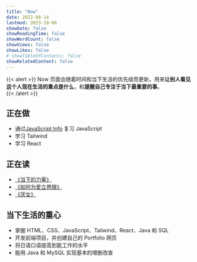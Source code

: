 ```yaml
---
title: "Now"
date: 2022-08-14
lastmod: 2023-10-06
showDate: false
showReadingTime: false
showWordCount: false
showViews: false
showLikes: false
# showTableOfContents: false
showRelatedContent: false
---
```


{{< alert >}}
Now 页面会随着时间和当下生活的优先级而更新，用来**让别人看见这个人现在生活的重点是什么**，和**提醒自己专注于当下最重要的事**。  
{{< /alert >}}

## 正在做

- 通过[JavaScript Info](https://zh.javascript.info/) 复习 JavaScript
- 学习 Tailwind
- 学习 React

## 正在读

- [《当下的力量》](https://book.douban.com/subject/2277299/)
- [《如何为爱立界限》](https://book.douban.com/subject/35373411/)
- [《厌女》](https://book.douban.com/subject/25836270/)

## 当下生活的重心

- 掌握 HTML、CSS、JavaScript、Tailwind、React、Java 和 SQL
- 开发前端项目，并创建自己的 Portfolio 网页
- 将日语口语提高到能工作的水平
- 能用 Java 和 MySQL 实现基本的增删改查

